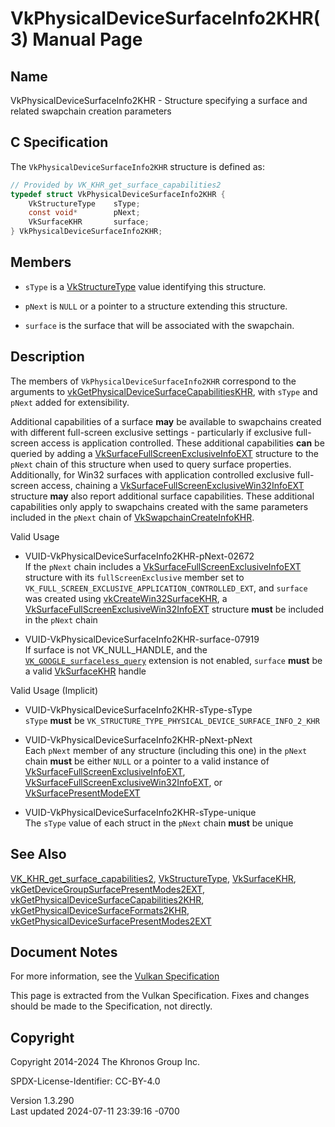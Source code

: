 # VkPhysicalDeviceSurfaceInfo2KHR(3) Manual Page

## Name

VkPhysicalDeviceSurfaceInfo2KHR - Structure specifying a surface and
related swapchain creation parameters



## <a href="#_c_specification" class="anchor"></a>C Specification

The `VkPhysicalDeviceSurfaceInfo2KHR` structure is defined as:

``` c
// Provided by VK_KHR_get_surface_capabilities2
typedef struct VkPhysicalDeviceSurfaceInfo2KHR {
    VkStructureType    sType;
    const void*        pNext;
    VkSurfaceKHR       surface;
} VkPhysicalDeviceSurfaceInfo2KHR;
```

## <a href="#_members" class="anchor"></a>Members

- `sType` is a [VkStructureType](https://registry.khronos.org/vulkan/specs/1.3-extensions/man/html/VkStructureType.html) value identifying
  this structure.

- `pNext` is `NULL` or a pointer to a structure extending this
  structure.

- `surface` is the surface that will be associated with the swapchain.

## <a href="#_description" class="anchor"></a>Description

The members of `VkPhysicalDeviceSurfaceInfo2KHR` correspond to the
arguments to
[vkGetPhysicalDeviceSurfaceCapabilitiesKHR](https://registry.khronos.org/vulkan/specs/1.3-extensions/man/html/vkGetPhysicalDeviceSurfaceCapabilitiesKHR.html),
with `sType` and `pNext` added for extensibility.

Additional capabilities of a surface **may** be available to swapchains
created with different full-screen exclusive settings - particularly if
exclusive full-screen access is application controlled. These additional
capabilities **can** be queried by adding a
[VkSurfaceFullScreenExclusiveInfoEXT](https://registry.khronos.org/vulkan/specs/1.3-extensions/man/html/VkSurfaceFullScreenExclusiveInfoEXT.html)
structure to the `pNext` chain of this structure when used to query
surface properties. Additionally, for Win32 surfaces with application
controlled exclusive full-screen access, chaining a
[VkSurfaceFullScreenExclusiveWin32InfoEXT](https://registry.khronos.org/vulkan/specs/1.3-extensions/man/html/VkSurfaceFullScreenExclusiveWin32InfoEXT.html)
structure **may** also report additional surface capabilities. These
additional capabilities only apply to swapchains created with the same
parameters included in the `pNext` chain of
[VkSwapchainCreateInfoKHR](https://registry.khronos.org/vulkan/specs/1.3-extensions/man/html/VkSwapchainCreateInfoKHR.html).

Valid Usage

- <a href="#VUID-VkPhysicalDeviceSurfaceInfo2KHR-pNext-02672"
  id="VUID-VkPhysicalDeviceSurfaceInfo2KHR-pNext-02672"></a>
  VUID-VkPhysicalDeviceSurfaceInfo2KHR-pNext-02672  
  If the `pNext` chain includes a
  [VkSurfaceFullScreenExclusiveInfoEXT](https://registry.khronos.org/vulkan/specs/1.3-extensions/man/html/VkSurfaceFullScreenExclusiveInfoEXT.html)
  structure with its `fullScreenExclusive` member set to
  `VK_FULL_SCREEN_EXCLUSIVE_APPLICATION_CONTROLLED_EXT`, and `surface`
  was created using
  [vkCreateWin32SurfaceKHR](https://registry.khronos.org/vulkan/specs/1.3-extensions/man/html/vkCreateWin32SurfaceKHR.html), a
  [VkSurfaceFullScreenExclusiveWin32InfoEXT](https://registry.khronos.org/vulkan/specs/1.3-extensions/man/html/VkSurfaceFullScreenExclusiveWin32InfoEXT.html)
  structure **must** be included in the `pNext` chain

- <a href="#VUID-VkPhysicalDeviceSurfaceInfo2KHR-surface-07919"
  id="VUID-VkPhysicalDeviceSurfaceInfo2KHR-surface-07919"></a>
  VUID-VkPhysicalDeviceSurfaceInfo2KHR-surface-07919  
  If surface is not VK_NULL_HANDLE, and the
  [`VK_GOOGLE_surfaceless_query`](VK_GOOGLE_surfaceless_query.html)
  extension is not enabled, `surface` **must** be a valid
  [VkSurfaceKHR](https://registry.khronos.org/vulkan/specs/1.3-extensions/man/html/VkSurfaceKHR.html) handle

Valid Usage (Implicit)

- <a href="#VUID-VkPhysicalDeviceSurfaceInfo2KHR-sType-sType"
  id="VUID-VkPhysicalDeviceSurfaceInfo2KHR-sType-sType"></a>
  VUID-VkPhysicalDeviceSurfaceInfo2KHR-sType-sType  
  `sType` **must** be
  `VK_STRUCTURE_TYPE_PHYSICAL_DEVICE_SURFACE_INFO_2_KHR`

- <a href="#VUID-VkPhysicalDeviceSurfaceInfo2KHR-pNext-pNext"
  id="VUID-VkPhysicalDeviceSurfaceInfo2KHR-pNext-pNext"></a>
  VUID-VkPhysicalDeviceSurfaceInfo2KHR-pNext-pNext  
  Each `pNext` member of any structure (including this one) in the
  `pNext` chain **must** be either `NULL` or a pointer to a valid
  instance of
  [VkSurfaceFullScreenExclusiveInfoEXT](https://registry.khronos.org/vulkan/specs/1.3-extensions/man/html/VkSurfaceFullScreenExclusiveInfoEXT.html),
  [VkSurfaceFullScreenExclusiveWin32InfoEXT](https://registry.khronos.org/vulkan/specs/1.3-extensions/man/html/VkSurfaceFullScreenExclusiveWin32InfoEXT.html),
  or [VkSurfacePresentModeEXT](https://registry.khronos.org/vulkan/specs/1.3-extensions/man/html/VkSurfacePresentModeEXT.html)

- <a href="#VUID-VkPhysicalDeviceSurfaceInfo2KHR-sType-unique"
  id="VUID-VkPhysicalDeviceSurfaceInfo2KHR-sType-unique"></a>
  VUID-VkPhysicalDeviceSurfaceInfo2KHR-sType-unique  
  The `sType` value of each struct in the `pNext` chain **must** be
  unique

## <a href="#_see_also" class="anchor"></a>See Also

[VK_KHR_get_surface_capabilities2](https://registry.khronos.org/vulkan/specs/1.3-extensions/man/html/VK_KHR_get_surface_capabilities2.html),
[VkStructureType](https://registry.khronos.org/vulkan/specs/1.3-extensions/man/html/VkStructureType.html),
[VkSurfaceKHR](https://registry.khronos.org/vulkan/specs/1.3-extensions/man/html/VkSurfaceKHR.html),
[vkGetDeviceGroupSurfacePresentModes2EXT](https://registry.khronos.org/vulkan/specs/1.3-extensions/man/html/vkGetDeviceGroupSurfacePresentModes2EXT.html),
[vkGetPhysicalDeviceSurfaceCapabilities2KHR](https://registry.khronos.org/vulkan/specs/1.3-extensions/man/html/vkGetPhysicalDeviceSurfaceCapabilities2KHR.html),
[vkGetPhysicalDeviceSurfaceFormats2KHR](https://registry.khronos.org/vulkan/specs/1.3-extensions/man/html/vkGetPhysicalDeviceSurfaceFormats2KHR.html),
[vkGetPhysicalDeviceSurfacePresentModes2EXT](https://registry.khronos.org/vulkan/specs/1.3-extensions/man/html/vkGetPhysicalDeviceSurfacePresentModes2EXT.html)

## <a href="#_document_notes" class="anchor"></a>Document Notes

For more information, see the <a
href="https://registry.khronos.org/vulkan/specs/1.3-extensions/html/vkspec.html#VkPhysicalDeviceSurfaceInfo2KHR"
target="_blank" rel="noopener">Vulkan Specification</a>

This page is extracted from the Vulkan Specification. Fixes and changes
should be made to the Specification, not directly.

## <a href="#_copyright" class="anchor"></a>Copyright

Copyright 2014-2024 The Khronos Group Inc.

SPDX-License-Identifier: CC-BY-4.0

Version 1.3.290  
Last updated 2024-07-11 23:39:16 -0700
